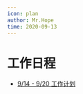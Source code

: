```yaml
---
icon: plan
author: Mr.Hope
time: 2020-09-13
---
```


# 工作日程

- [9/14 - 9/20 工作计划](week1.md)

